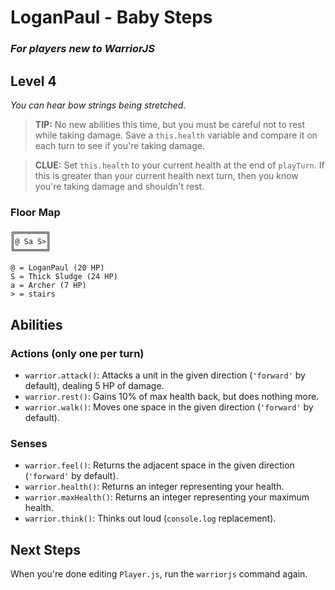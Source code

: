 # LoganPaul - Baby Steps

### _For players new to WarriorJS_

## Level 4

_You can hear bow strings being stretched._

> **TIP:** No new abilities this time, but you must be careful not to rest while taking damage. Save a `this.health` variable and compare it on each turn to see if you're taking damage.

> **CLUE:** Set `this.health` to your current health at the end of `playTurn`. If this is greater than your current health next turn, then you know you're taking damage and shouldn't rest.

### Floor Map

```
╔═══════╗
║@ Sa S>║
╚═══════╝

@ = LoganPaul (20 HP)
S = Thick Sludge (24 HP)
a = Archer (7 HP)
> = stairs
```

## Abilities

### Actions (only one per turn)

- `warrior.attack()`: Attacks a unit in the given direction (`'forward'` by default), dealing 5 HP of damage.
- `warrior.rest()`: Gains 10% of max health back, but does nothing more.
- `warrior.walk()`: Moves one space in the given direction (`'forward'` by default).

### Senses

- `warrior.feel()`: Returns the adjacent space in the given direction (`'forward'` by default).
- `warrior.health()`: Returns an integer representing your health.
- `warrior.maxHealth()`: Returns an integer representing your maximum health.
- `warrior.think()`: Thinks out loud (`console.log` replacement).

## Next Steps

When you're done editing `Player.js`, run the `warriorjs` command again.
